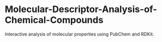 # Molecular-Descriptor-Analysis-of-Chemical-Compounds
Interactive analysis of molecular properties using PubChem and RDKit.
